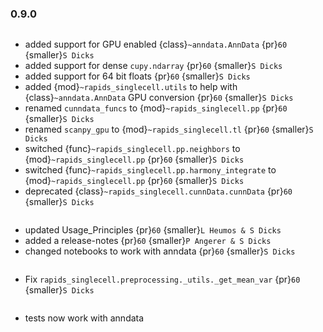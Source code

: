 ### 0.9.0

```{rubric} Features
```
* added support for GPU enabled {class}`~anndata.AnnData` {pr}`60` {smaller}`S Dicks`
* added support for dense `cupy.ndarray` {pr}`60` {smaller}`S Dicks`
* added support for 64 bit floats {pr}`60` {smaller}`S Dicks`
* added {mod}`~rapids_singlecell.utils` to help with {class}`~anndata.AnnData` GPU conversion  {pr}`60` {smaller}`S Dicks`
* renamed `cunndata_funcs` to {mod}`~rapids_singlecell.pp` {pr}`60` {smaller}`S Dicks`
* renamed `scanpy_gpu` to {mod}`~rapids_singlecell.tl` {pr}`60` {smaller}`S Dicks`
* switched {func}`~rapids_singlecell.pp.neighbors` to {mod}`~rapids_singlecell.pp` {pr}`60` {smaller}`S Dicks`
* switched {func}`~rapids_singlecell.pp.harmony_integrate` to {mod}`~rapids_singlecell.pp` {pr}`60` {smaller}`S Dicks`
* deprecated {class}`~rapids_singlecell.cunnData.cunnData` {pr}`60` {smaller}`S Dicks`

```{rubric} Docs
```
* updated Usage_Principles {pr}`60` {smaller}`L Heumos & S Dicks`
* added a release-notes {pr}`60` {smaller}`P Angerer & S Dicks`
* changed notebooks to work with anndata {pr}`60` {smaller}`S Dicks`

```{rubric} Bug fixes
```

* Fix `rapids_singlecell.preprocessing._utils._get_mean_var` {pr}`60` {smaller}`S Dicks`


```{rubric} Misc
```

* tests now work with anndata
